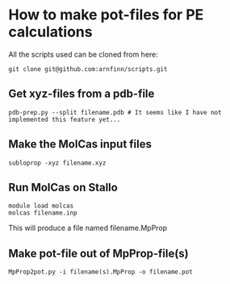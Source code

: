 # How to make pot-files for PE calculations

All the scripts used can be cloned from here:
```
git clone git@github.com:arnfinn/scripts.git
```

## Get xyz-files from a pdb-file

```
pdb-prep.py --split filename.pdb # It seems like I have not implemented this feature yet...
```

## Make the MolCas input files

```
subloprop -xyz filename.xyz
```

## Run MolCas on Stallo

```
module load molcas
molcas filename.inp
```

This will produce a file named filename.MpProp

## Make pot-file out of MpProp-file(s)

```
MpProp2pot.py -i filename(s).MpProp -o filename.pot
```




